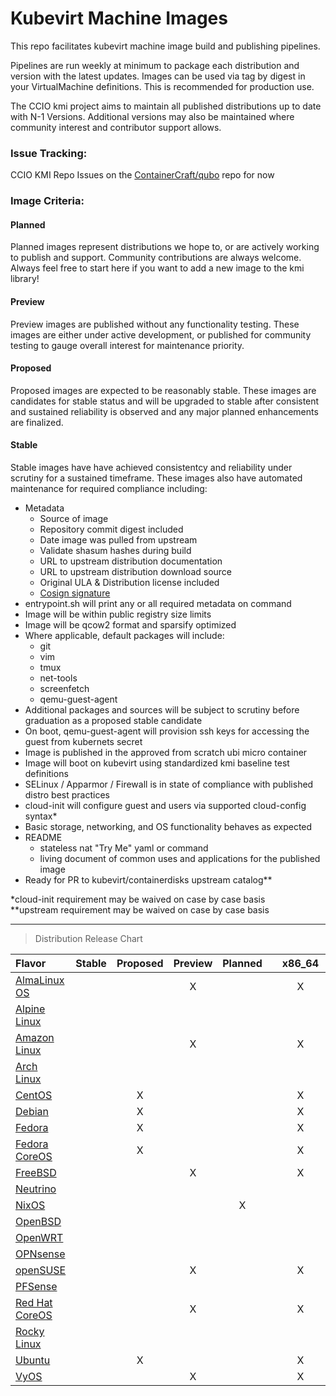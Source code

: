 # Kubevirt Machine Images
This repo facilitates kubevirt machine image build and publishing pipelines.
    
Pipelines are run weekly at minimum to package each distribution and version
with the latest updates. Images can be used via tag by digest in your VirtualMachine definitions.
This is recommended for production use.
    
The CCIO kmi project aims to maintain all published distributions up to date with N-1 Versions. Additional versions may also be maintained where community interest and contributor support allows.

### Issue Tracking:
CCIO KMI Repo Issues on the [ContainerCraft/qubo](https://github.com/ContainerCraft/qubo/issues) repo for now

### Image Criteria:
####    Planned
Planned images represent distributions we hope to, or are actively working to publish and support.
Community contributions are always welcome. Always feel free to start here if you want to add a new
image to the kmi library!
####    Preview
Preview images are published without any functionality testing. These images are either under active
development, or published for community testing to gauge overall interest for maintenance priority.
####    Proposed
Proposed images are expected to be reasonably stable. These images are candidates for stable status
and will be upgraded to stable after consistent and sustained reliability is observed and any major
planned enhancements are finalized.
####    Stable
Stable images have have achieved consistentcy and reliability under scrutiny for a sustained timeframe.
These images also have automated maintenance for required compliance including:
  - Metadata
    - Source of image
    - Repository commit digest included
    - Date image was pulled from upstream
    - Validate shasum hashes during build
    - URL to upstream distribution documentation
    - URL to upstream distribution download source
    - Original ULA & Distribution license included
    - [Cosign signature](https://github.com/sigstore/cosign)
  - entrypoint.sh will print any or all required metadata on command
  - Image will be within public registry size limits
  - Image will be qcow2 format and sparsify optimized
  - Where applicable, default packages will include:
    - git
    - vim
    - tmux
    - net-tools
    - screenfetch
    - qemu-guest-agent
  - Additional packages and sources will be subject to scrutiny before graduation as a proposed stable candidate
  - On boot, qemu-guest-agent will provision ssh keys for accessing the guest from kubernets secret
  - Image is published in the approved from scratch ubi micro container
  - Image will boot on kubevirt using standardized kmi baseline test definitions
  - SELinux / Apparmor / Firewall is in state of compliance with published distro best practices
  - cloud-init will configure guest and users via supported cloud-config syntax*
  - Basic storage, networking, and OS functionality behaves as expected
  - README
    - stateless nat "Try Me" yaml or command
    - living document of common uses and applications for the published image
  - Ready for PR to kubevirt/containerdisks upstream catalog**    
    
*cloud-init requirement may be waived on case by case basis    
**upstream requirement may be waived on case by case basis
    
------
> Distribution Release Chart
    
| Flavor           | Stable | Proposed | Preview | Planned  | | x86_64 | arm64 |
|:-----------------|:------:|:--------:|:-------:|:--------:|-|:------:|:-----:|
| [AlmaLinux OS]   |        |          |    X    |          | |    X   |   X   |
| [Alpine Linux]   |        |          |         |          | |        |       |
| [Amazon Linux]   |        |          |    X    |          | |    X   |       |
| [Arch Linux]     |        |          |         |          | |        |       |
| [CentOS]         |        |     X    |         |          | |    X   |   X   |
| [Debian]         |        |     X    |         |          | |    X   |   X   |
| [Fedora]         |        |     X    |         |          | |    X   |   X   |
| [Fedora CoreOS]  |        |     X    |         |          | |    X   |   X   |
| [FreeBSD]        |        |          |    X    |          | |    X   |       |
| [Neutrino]       |        |          |         |          | |        |       |
| [NixOS]          |        |          |         |     X    | |        |       |
| [OpenBSD]        |        |          |         |          | |        |       |
| [OpenWRT]        |        |          |         |          | |        |       |
| [OPNsense]       |        |          |         |          | |        |       |
| [openSUSE]       |        |          |    X    |          | |    X   |       |
| [PFSense]        |        |          |         |          | |        |       |
| [Red Hat CoreOS] |        |          |    X    |          | |    X   |   X   |
| [Rocky Linux]    |        |          |         |          | |        |       |
| [Ubuntu]         |        |     X    |         |          | |    X   |   X   |
| [VyOS]           |        |          |    X    |          | |    X   |       |
    
[AlmaLinux OS]:https://almalinux.org
[Alpine Linux]:https://www.alpinelinux.org
[Amazon Linux]:https://aws.amazon.com/amazon-linux-2
[Arch Linux]:https://archlinux.org
[CentOS]:https://www.centos.org
[Debian]:https://www.debian.org
[Fedora]:https://getfedora.org
[Fedora CoreOS]:https://docs.fedoraproject.org/en-US/fedora-coreos
[FreeBSD]:https://www.freebsd.org
[Neutrino]:https://github.com/ContainerCraft/neutrino
[NixOS]:https://nixos.org
[OpenBSD]:https://www.openbsd.org
[openSUSE]:http://www.opensuse.org
[OpenWRT]:https://openwrt.org
[OPNsense]:https://opnsense.org
[PFSense]:https://www.pfsense.org
[Red Hat CoreOS]:https://cloud.redhat.com/learn/coreos
[Rocky Linux]:https://rockylinux.org
[Ubuntu]:https://ubuntu.com
[VyOS]:https://vyos.io
